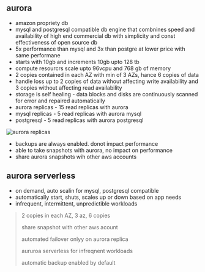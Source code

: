 ## aurora

* amazon propriety db
* mysql and postgresql compatible db engine that combnines speed and availability of high end commercial db with simplicity and const effectiveness of open source db
* 5x performance than mysql and 3x than postgre at lower price with same performane
* starts with 10gb and increments 10gb upto 128 tb
* compute resourcrs scale upto 96vcpu and 768 gb of memory
* 2 copies contained in each AZ with min of 3 AZs, hance 6 copies of data
* handle loss up to 2 copies of data without affecting write availability and 3 copies without affecting read availability
* storage is self healing - data blocks and disks are continuously scanned for error and repaired automatically
* aurora replicas - 15 read replicas with aurora
* mysql replicas - 5 read replicas with aurora mysql
* postgresql - 5 read replicas with aurora postgresql

![aurora replicas](../images/aurorua_replicas.png)

* backups are always enabled. donot impact performance
* able to take snapshots with aurora, no impact on performance
* share aurora snapshots wih other aws accounts

## aurora serverless

* on demand, auto scalin for mysql, postgresql compatible
* automatically start, shuts, scales up or down based on app needs
* infrequent, intermittent, unpredictible workloads

> 2 copies in each AZ, 3 az, 6 copies
>
> share snapshot with other aws acount
>
> automated failover onlyy on aurora replica
>
> aururoa serverless for infreqnent workloads
>
> automatic backup enabled by default